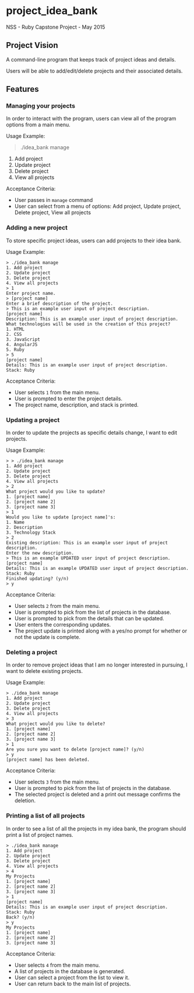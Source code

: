 # project_idea_bank
NSS - Ruby Capstone Project - May 2015

## Project Vision

A command-line program that keeps track of project ideas and details.

Users will be able to add/edit/delete projects and their associated details.

## Features

### Managing your projects

In order to interact with the program, users can view all of the program options from a main menu.

Usage Example:
> ./idea_bank manage
1. Add project
2. Update project
3. Delete project
4. View all projects

Acceptance Criteria:
* User passes in `manage` command
* User can select from a menu of options: Add project, Update project, Delete project, View all projects

### Adding a new project

To store specific project ideas, users can add projects to their idea bank.

Usage Example:

```
> ./idea_bank manage
1. Add project
2. Update project
3. Delete project
4. View all projects
> 1
Enter project name.
> [project name]
Enter a brief description of the project.
> This is an example user input of project description.
[project name]
Description: This is an example user input of project description.
What technologies will be used in the creation of this project?
1. HTML
2. CSS
3. JavaScript
4. AngularJS
5. Ruby
> 5
[project name]
Details: This is an example user input of project description.
Stack: Ruby
```

Acceptance Criteria:
* User selects `1` from the main menu.
* User is prompted to enter the project details.
* The project name, description, and stack is printed.

### Updating a project

In order to update the projects as specific details change, I want to edit projects.

Usage Example:

```
> > ./idea_bank manage
1. Add project
2. Update project
3. Delete project
4. View all projects
> 2
What project would you like to update?
1. [project name]
2. [project name 2]
3. [project name 3]
> 1
Would you like to update [project name]'s:
1. Name
2. Description
3. Technology Stack
> 2
Existing description: This is an example user input of project description.
Enter the new description.
> This is an example UPDATED user input of project description.
[project name]
Details: This is an example UPDATED user input of project description.
Stack: Ruby
Finished updating? (y/n)
> y
```

Acceptance Criteria:
* User selects `2` from the main menu.
* User is prompted to pick from the list of projects in the database.
* User is prompted to pick from the details that can be updated.
* User enters the corresponding updates.
* The project update is printed along with a yes/no prompt for whether or not the update is complete.


### Deleting a project

In order to remove project ideas that I am no longer interested in pursuing, I want to delete existing projects.

Usage Example:

```
> ./idea_bank manage
1. Add project
2. Update project
3. Delete project
4. View all projects
> 3
What project would you like to delete?
1. [project name]
2. [project name 2]
3. [project name 3]
> 1
Are you sure you want to delete [project name]? (y/n)
> y
[project name] has been deleted.
```

Acceptance Criteria:
* User selects `3` from the main menu.
* User is prompted to pick from the list of projects in the database.
* The selected project is deleted and a print out message confirms the deletion.

### Printing a list of all projects

In order to see a list of all the projects in my idea bank, the program should print a list of project names.

```
> ./idea_bank manage
1. Add project
2. Update project
3. Delete project
4. View all projects
> 4
My Projects
1. [project name]
2. [project name 2]
3. [project name 3]
> 1
[project name]
Details: This is an example user input of project description.
Stack: Ruby
Back? (y/n)
> y
My Projects
1. [project name]
2. [project name 2]
3. [project name 3]
```

Acceptance Criteria:
* User selects `4` from the main menu.
* A list of projects in the database is generated.
* User can select a project from the list to view it.
* User can return back to the main list of projects.
